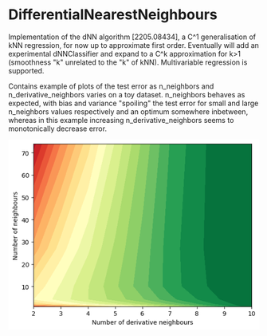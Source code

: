 # DifferentialNearestNeighbours
Implementation of the dNN algorithm [2205.08434], a C^1 generalisation of kNN regression, for now up to approximate first order. Eventually will add an experimental dNNClassifier and expand to a C^k approximation for k>1 (smoothness "k" unrelated to the "k" of kNN). Multivariable regression is supported.

Contains example of plots of the test error as n_neighbors and n_derivative_neighbors varies on a toy dataset. n_neighbors behaves as expected, with bias and variance "spoiling" the test error for small and large n_neighbors values respectively and an optimum somewhere inbetween, whereas in this example increasing n_derivative_neighbors seems to monotonically decrease error.  

![plot](/img/dNNRegressor_heatmap.png)
